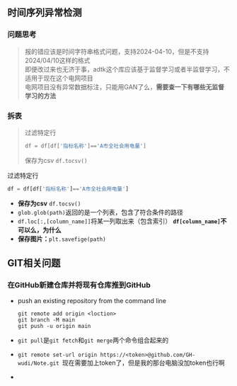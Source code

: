 ## 时间序列异常检测
### 问题思考
> 报的错应该是时间字符串格式问题，支持2024-04-10，但是不支持2024/04/10这样的格式
> <br/>
> 即便改过来也无济于事，adtk这个库应该基于监督学习或者半监督学习，不适用于现在这个电网项目
> <br/>
> 电网项目没有异常数据标注，只能用GAN了么，**需要查一下有哪些无监督学习的方法**
### 拆表
> 过滤特定行 
> ```python
> df = df[df['指标名称']=='A市全社会用电量']
> ```
> 保存为csv `df.tocsv()`

过滤特定行 

```python
df = df[df['指标名称']=='A市全社会用电量']
```
- **保存为csv** `df.tocsv()`
- `glob.glob(path)`返回的是一个列表，包含了符合条件的路径
- `df.loc[:,[column_name]]`将某一列取出来（包含索引）
  **`df[column_name]`不可以么，为什么**
- **保存图片：**`plt.savefige(path)`


## GIT相关问题

### 在GitHub新建仓库并将现有仓库推到GitHub
- push an existing repository from the command line
    ```
    git remote add origin <loction>
    git branch -M main
    git push -u origin main
    ```

- `git pull`是`git fetch`和`git merge`两个命令组合起来的

- `git remote set-url origin https://<token>@github.com/GH-wudi/Note.git `现在需要加上token了，但是我的那台电脑没加token也行啊
- 